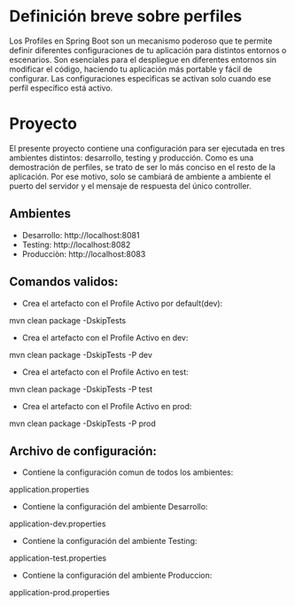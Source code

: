 #  **Definición breve sobre perfiles**

Los Profiles en Spring Boot son un mecanismo poderoso que te permite definir diferentes configuraciones de tu aplicación para distintos entornos o escenarios.
Son esenciales para el despliegue en diferentes entornos sin modificar el código, haciendo tu aplicación más portable y fácil de configurar.
Las configuraciones especìficas se activan solo cuando ese perfil específico está activo. 


#  **Proyecto**

El presente proyecto contiene una configuración para ser ejecutada en tres ambientes distintos: desarrollo, testing y producción. 
Como es una demostración de perfiles, se trato de ser lo más conciso en el resto de la aplicación. 
Por ese motivo, solo se cambiará de ambiente a ambiente el puerto del servidor y el mensaje de respuesta del único controller.

## **Ambientes**
- Desarrollo:
http://localhost:8081
- Testing:
http://localhost:8082
- Producciòn:
http://localhost:8083


## **Comandos validos:**

- Crea el artefacto con el Profile Activo por default(dev):

mvn clean package -DskipTests
- Crea el artefacto con el Profile Activo en dev:

mvn clean package -DskipTests -P dev
- Crea el artefacto con el Profile Activo en test:

mvn clean package -DskipTests -P test
- Crea el artefacto con el Profile Activo en prod:

mvn clean package -DskipTests -P prod



## **Archivo de configuración:**

- Contiene la configuración comun de todos los ambientes:

application.properties
- Contiene la configuración del ambiente Desarrollo:

application-dev.properties
- Contiene la configuración del ambiente Testing:

application-test.properties
- Contiene la configuración del ambiente Produccion:

application-prod.properties
